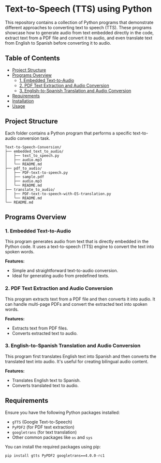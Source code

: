 # Text-to-Speech (TTS) using Python


This repository contains a collection of Python programs that demonstrate different approaches to converting text to speech (TTS). These programs showcase how to generate audio from text embedded directly in the code, extract text from a PDF file and convert it to audio, and even translate text from English to Spanish before converting it to audio.


## Table of Contents

- [Project Structure](#project-structure)
- [Programs Overview](#programs-overview)
  - [1. Embedded Text-to-Audio](#1-embedded-text-to-audio)
  - [2. PDF Text Extraction and Audio Conversion](#2-pdf-text-extraction-and-audio-conversion)
  - [3. English-to-Spanish Translation and Audio Conversion](#3-english-to-spanish-translation-and-audio-conversion)
- [Requirements](#requirements)
- [Installation](#installation)
- [Usage](#usage)

## Project Structure

Each folder contains a Python program that performs a specific text-to-audio conversion task.


```plaintext
Text-to-Speech-Conversion/
├── embedded_text_to_audio/
│   ├── text_to_speech.py
│   ├── audio.mp3
│   └── README.md 
├── pdf_to_audio/
│   ├── PDF-text-to-speech.py
│   ├── sample.pdf
│   ├── audio.mp3
│   └── README.md 
├── translate_to_audio/
│   ├── PDF-text-to-speech-with-ES-translation.py
│   └── README.md 
└── README.md
```

## Programs Overview

### 1. Embedded Text-to-Audio

This program generates audio from text that is directly embedded in the Python code. It uses a text-to-speech (TTS) engine to convert the text into spoken words.

**Features:**
- Simple and straightforward text-to-audio conversion.
- Ideal for generating audio from predefined texts.

### 2. PDF Text Extraction and Audio Conversion

This program extracts text from a PDF file and then converts it into audio. It can handle multi-page PDFs and convert the extracted text into spoken words.

**Features:**
- Extracts text from PDF files.
- Converts extracted text to audio.

### 3. English-to-Spanish Translation and Audio Conversion

This program first translates English text into Spanish and then converts the translated text into audio. It's useful for creating bilingual audio content.

**Features:**
- Translates English text to Spanish.
- Converts translated text to audio.


## Requirements

Ensure you have the following Python packages installed:

- `gTTS` (Google Text-to-Speech)
- `PyPDF2` (for PDF text extraction)
- `googletrans` (for text translation)
- Other common packages like `os` and `sys`

You can install the required packages using pip:

```bash
pip install gtts PyPDF2 googletrans==4.0.0-rc1



